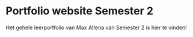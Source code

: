 # Portfolio website Semester 2

Het gehele leerportfolio van Max Altena van Semester 2 is hier te vinden!
